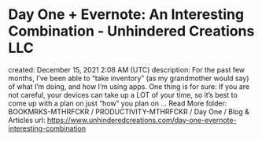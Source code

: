 # Day One + Evernote: An Interesting Combination - Unhindered Creations LLC

created: December 15, 2021 2:08 AM (UTC)
description: For the past few months, I’ve been able to “take inventory” (as my grandmother would say) of what I’m doing, and how I’m using apps. One thing is for sure: If you are not careful, your devices can take up a LOT of your time, so it’s best to come up with a plan on just “how” you plan on ... Read More
folder: BOOKMRKS-MTHRFCKR / PRODUCTIVITY-MTHRFCKR / Day One / Blog & Articles
url: https://www.unhinderedcreations.com/day-one-evernote-interesting-combination